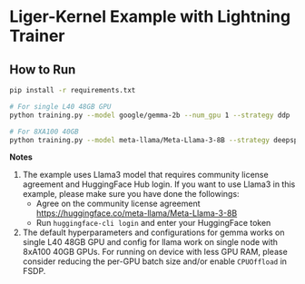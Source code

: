 # Liger-Kernel Example with Lightning Trainer

## How to Run
```bash
pip install -r requirements.txt

# For single L40 48GB GPU
python training.py --model google/gemma-2b --num_gpu 1 --strategy ddp

# For 8XA100 40GB
python training.py --model meta-llama/Meta-Llama-3-8B --strategy deepspeed
```

**Notes**
1. The example uses Llama3 model that requires community license agreement and HuggingFace Hub login. If you want to use Llama3 in this example, please make sure you have done the followings:
    * Agree on the community license agreement https://huggingface.co/meta-llama/Meta-Llama-3-8B
    * Run `huggingface-cli login` and enter your HuggingFace token
2. The default hyperparameters and configurations for gemma works on single L40 48GB GPU and config for llama work on single node with 8xA100 40GB GPUs. For running on device with less GPU RAM, please consider reducing the per-GPU batch size and/or enable `CPUOffload` in FSDP.


<!-- Benchmark TBD -->